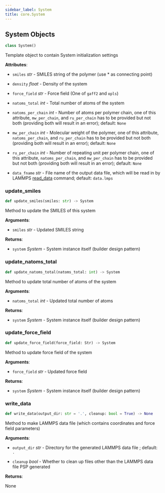 ```yaml
---
sidebar_label: System
title: core.System
---
```


## System Objects

```python
class System()
```

Template object to contain System initialization settings

**Attributes**:

- `smiles` _str_ - SMILES string of the polymer (use * as connecting point)
  
- `density` _float_ - Density of the system
  
- `force_field` _str_ - Force field (One of `gaff2` and `opls`)
  
- `natoms_total` _int_ - Total number of atoms of the system
  
- `natoms_per_chain` _int_ - Number of atoms per polymer chain, one of this
  attribute, `mw_per_chain`, and `ru_per_chain`
  has to be provided but not both (providing both
  will result in an error); default: `None`
  
- `mw_per_chain` _int_ - Molecular weight of the polymer, one of this
  attribute, `natoms_per_chain`, and `ru_per_chain`
  has to be provided but not both (providing both
  will result in an error); default: `None`
  
- `ru_per_chain` _int_ - Number of repeating unit per polymer chain, one of
  this attribute, `natoms_per_chain`, and
  `mw_per_chain` has to be provided but not both
  (providing both will result in an error); default:
  `None`
  
- `data_fname` _str_ - File name of the output data file, which will be read in by
  LAMMPS [read_data](https://docs.lammps.org/read_data.html)
  command; default: `data.lmps`

### update\_smiles

```python
def update_smiles(smiles: str) -> System
```

Method to update the SMILES of this system

**Arguments**:

- `smiles` _str_ - Updated SMILES string
  

**Returns**:

- `system` _System_ - System instance itself (builder design pattern)

### update\_natoms\_total

```python
def update_natoms_total(natoms_total: int) -> System
```

Method to update total number of atoms of the system

**Arguments**:

- `natoms_total` _int_ - Updated total number of atoms
  

**Returns**:

- `system` _System_ - System instance itself (builder design pattern)

### update\_force\_field

```python
def update_force_field(force_field: Str) -> System
```

Method to update force field of the system

**Arguments**:

- `force_field` _str_ - Updated force field
  

**Returns**:

- `system` _System_ - System instance itself (builder design pattern)

### write\_data

```python
def write_data(output_dir: str = '.', cleanup: bool = True) -> None
```

Method to make LAMMPS data file (which contains coordinates and force
field parameters)

**Arguments**:

- `output_dir` _str_ - Directory for the generated LAMMPS data file
  ; default: `.`
  
- `cleanup` _bool_ - Whether to clean up files other than the LAMMPS data
  file PSP generated
  

**Returns**:

  None

